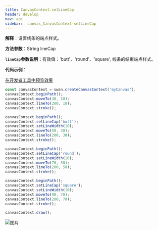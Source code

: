 ```yaml
---
title: CanvasContext.setLineCap
header: develop
nav: api
sidebar:  canvas_CanvasContext-setLineCap
---
```




 
**解释**：设置线条的端点样式。

**方法参数**：String lineCap

**`lineCap`参数说明**：有效值：'butt'、'round'、'square', 线条的结束端点样式。

**代码示例**：

<a href="swanide://fragment/f88c23c09480e31a3450caf4bb2054091573720910716" title="在开发者工具中预览效果" target="_self">在开发者工具中预览效果</a>

```js
const canvasContext = swan.createCanvasContext('myCanvas');
canvasContext.beginPath();
canvasContext.moveTo(30, 10);
canvasContext.lineTo(200, 10);
canvasContext.stroke();

canvasContext.beginPath();
canvasContext.setLineCap('butt');
canvasContext.setLineWidth(10);
canvasContext.moveTo(50, 30);
canvasContext.lineTo(200, 30);
canvasContext.stroke();

canvasContext.beginPath();
canvasContext.setLineCap('round');
canvasContext.setLineWidth(10);
canvasContext.moveTo(70, 50);
canvasContext.lineTo(200, 50);
canvasContext.stroke();

canvasContext.beginPath();
canvasContext.setLineCap('square');
canvasContext.setLineWidth(10);
canvasContext.moveTo(90, 70);
canvasContext.lineTo(200, 70);
canvasContext.stroke();

canvasContext.draw();
```

![图片](../../../../img/api/canvas/setLineCap.png)
